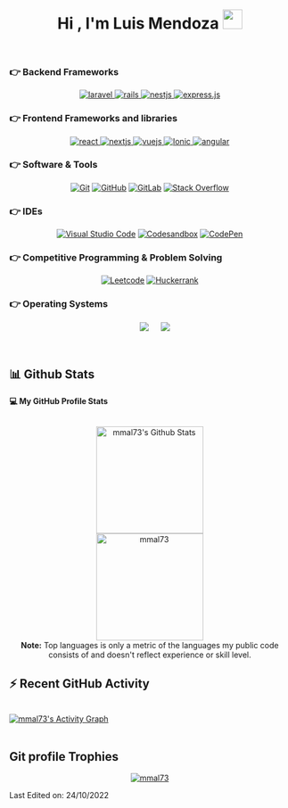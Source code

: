<h1 align="center">Hi , I'm Luis Mendoza <img src="https://media.giphy.com/media/hvRJCLFzcasrR4ia7z/giphy.gif" width="35"></h1>
<br>

### 👉 Backend Frameworks 

<p align="center"> 
  <a href="#" target="_blank"> 
    <img alt="laravel" src="https://img.shields.io/badge/laravel-%23FF2D20.svg?style=for-the-badge&logo=laravel&logoColor=white">
  </a>
  <a href="#" target="_blank"> 
    <img alt="rails" src="https://img.shields.io/badge/rails-%23CC0000.svg?style=for-the-badge&logo=ruby-on-rails&logoColor=white">
  </a>
  <a href="#" target="_blank"> 
    <img alt="nestjs" src="https://img.shields.io/badge/nestjs-%23E0234E.svg?style=for-the-badge&logo=nestjs&logoColor=white">
  </a>
  <a href="#" target="_blank"> 
    <img alt="express.js" src="https://img.shields.io/badge/express.js-%23404d59.svg?style=for-the-badge&logo=express&logoColor=%2361DAFB">
  </a>
</p>

### 👉 Frontend Frameworks and libraries

<p align="center"> 
  <a href="#" target="_blank"> 
    <img alt="react" src="https://img.shields.io/badge/react-%2320232a.svg?style=for-the-badge&logo=react&logoColor=%2361DAFB">
  </a>
  <a href="#" target="_blank"> 
    <img alt="nextjs" src="https://img.shields.io/badge/Next-black?style=for-the-badge&logo=next.js&logoColor=white">
  </a>
  <a href="#" target="_blank"> 
    <img alt="vuejs" src="https://img.shields.io/badge/vuejs-%2335495e.svg?style=for-the-badge&logo=vuedotjs&logoColor=%234FC08D">
  </a>
  <a href="#" target="_blank"> 
    <img alt="Ionic" src="https://img.shields.io/badge/Ionic-%233880FF.svg?style=for-the-badge&logo=Ionic&logoColor=white">
  </a>
  <a href="#" target="_blank"> 
    <img alt="angular" src="https://img.shields.io/badge/angular-%23DD0031.svg?style=for-the-badge&logo=angular&logoColor=white">
  </a>
</p>

 ### 👉 Software & Tools
 
<p align="center">
    <a href="#"><img alt="Git" src="https://img.shields.io/badge/git-%23F05033.svg?style=for-the-badge&logo=git&logoColor=white"></a>
    <a href="#"><img alt="GitHub" src="https://img.shields.io/badge/github-%23121011.svg?style=for-the-badge&logo=github&logoColor=white"></a>
    <a href="#"><img alt="GitLab" src="https://img.shields.io/badge/gitlab-%23181717.svg?style=for-the-badge&logo=gitlab&logoColor=white"></a>
    <a href="#"><img alt="Stack Overflow" src="https://img.shields.io/badge/-Stackoverflow-FE7A16?style=for-the-badge&logo=stack-overflow&logoColor=white"></a>
</p>

 ### 👉 IDEs
 
<p align="center">
    <a href="#"><img alt="Visual Studio Code" src="https://img.shields.io/badge/Visual%20Studio%20Code-0078d7.svg?style=for-the-badge&logo=visual-studio-code&logoColor=white"></a>
    <a href="#"><img alt="Codesandbox" src="https://img.shields.io/badge/Codesandbox-040404?style=for-the-badge&logo=codesandbox&logoColor=DBDBDB"></a>
    <a href="#"><img alt="CodePen" src="https://img.shields.io/badge/CodePen-white?style=for-the-badge&logo=codepen&logoColor=black"></a>
</p>

 ### 👉 Competitive Programming & Problem Solving
 
<p align="center">
    <a href="#"><img alt = "Leetcode" src="https://img.shields.io/badge/LeetCode-000000?style=for-the-badge&logo=LeetCode&logoColor=#d16c06" /></a>
    <a href="#"><img alt = "Huckerrank" src="https://img.shields.io/badge/-Hackerrank-2EC866?style=for-the-badge&logo=HackerRank&logoColor=white" /></a>
</p>

 ### 👉 Operating Systems
 
<p align="center">
  &emsp;
    <a href="#"><img src="https://img.shields.io/badge/Ubuntu-E95420?style=for-the-badge&logo=ubuntu&logoColor=white"></a>
  &emsp;
    <a href="#"><img src="https://img.shields.io/badge/Windows-0078D6?style=for-the-badge&logo=windows&logoColor=white"></a>
</p>

<br/>

## 📊 Github Stats

  <summary><b>💻 My GitHub Profile Stats</b></summary>
  <br/>
  <p align="center">
    <a href="https://github.com/mmal73/github-readme-stats"><img alt="mmal73's Github Stats" src="https://github-readme-stats.vercel.app/api?username=mmal73&show_icons=true&count_private=true&theme=algolia" height="192px"/></a>
<br/>
	  <img src="https://github-readme-stats.vercel.app/api/top-langs?username=mmal73&langs_count=10&show_icons=true&locale=en&layout=compact&theme=algolia" alt="mmal73" height="192px"/>
  <br/>
  <b>Note:</b> Top languages is only a metric of the languages my public code consists of and doesn't reflect experience or skill level.
  </p>

## ⚡ Recent GitHub Activity
  <br/>
   <a href="https://github.com/mmal73"><img alt="mmal73's Activity Graph" src="https://activity-graph.herokuapp.com/graph?username=mmal73&custom_title=mmal73's%20Contribution%20Graph&theme=react-dark" /></a>
  <br/>


<br/>

## Git profile Trophies

<p align="center"> <a href="https://github.com/ryo-ma/github-profile-trophy"><img src="https://github-profile-trophy.vercel.app/?username=mmal73&layout=compact&theme=algolia" alt="mmal73" /></a> </p>

Last Edited on: 24/10/2022
